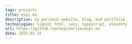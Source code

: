 ```yaml
---
tags: projects
title: espi.me
description: my personal website, blog, and portfolio
technologies: liquid, html, sass, typescript, eleventy
url: https://github.com/espimarisa/espi.me
date: 2025-01-15
---
```

